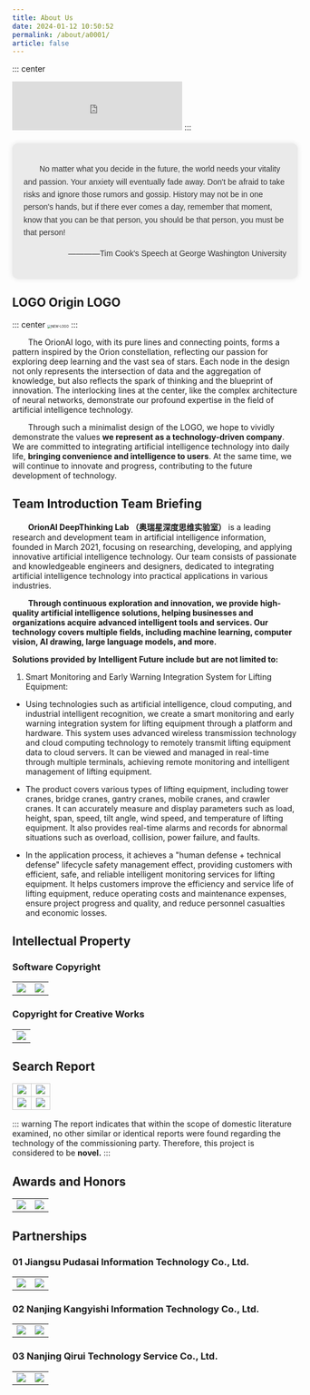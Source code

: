 ```yaml
---
title: About Us
date: 2024-01-12 10:50:52
permalink: /about/a0001/
article: false
---
```

::: center
<iframe frameborder="no" border="0" marginwidth="0" marginheight="0" width=300 height=86 src="https://music.163.com/outchain/player?type=2&id=2084473227&auto=1&height=66"></iframe>
:::

<div class="opening-remark-about">
  <p>&emsp;&emsp;No matter what you decide in the future, the world needs your vitality and passion. Your anxiety will eventually fade away. Don't be afraid to take risks and ignore those rumors and gossip. History may not be in one person's hands, but if there ever comes a day, remember that moment, know that you can be that person, you should be that person, you must be that person!</p>
  <p>————Tim Cook's Speech at George Washington University</p>
</div>

<style>
.opening-remark-about {
  background-color: #EAEAEA; /* 设置底色 */
  font-family: 'Arial', sans-serif; /* 设置字体 */
  font-size: 1em; /* 文字大小 */
  line-height: 1.6; /* 行高 */
  text-align: left; /* 左对齐文本 */
  padding: 20px; /* 内边距 */
  margin: 20px auto; /* 外边距 */
  max-width: 100%; /* 最大宽度 */
  border-radius: 10px; /* 圆角 */
  box-shadow: 0px 0px 10px rgba(0, 0, 0, 0.1); /* 阴影 */
  color: #333; /* 文字颜色 */
}

.opening-remark-about p:nth-of-type(2) {
  text-align: right; /* 第二个p标签右对齐 */
}
</style>

## LOGO Origin LOGO
::: center
<img src="https://typora-img-1301299232.cos.ap-shanghai.myqcloud.com/img2/202402250201783.png" alt="NEW-LOGO" class="no-zoom" style="zoom: 40%;"/>
:::

&emsp;&emsp;The OrionAI logo, with its pure lines and connecting points, forms a pattern inspired by the Orion constellation, reflecting our passion for exploring deep learning and the vast sea of stars. Each node in the design not only represents the intersection of data and the aggregation of knowledge, but also reflects the spark of thinking and the blueprint of innovation. The interlocking lines at the center, like the complex architecture of neural networks, demonstrate our profound expertise in the field of artificial intelligence technology.

&emsp;&emsp;Through such a minimalist design of the LOGO, we hope to vividly demonstrate the values **we represent as a technology-driven company**. We are committed to integrating artificial intelligence technology into daily life, **bringing convenience and intelligence to users**. At the same time, we will continue to innovate and progress, contributing to the future development of technology.

## Team Introduction Team Briefing

&emsp;&emsp;**OrionAI DeepThinking Lab （奥瑞星深度思维实验室）** is a leading research and development team in artificial intelligence information, founded in March 2021, focusing on researching, developing, and applying innovative artificial intelligence technology. Our team consists of passionate and knowledgeable engineers and designers, dedicated to integrating artificial intelligence technology into practical applications in various industries.

&emsp;&emsp;**Through continuous exploration and innovation, we provide high-quality artificial intelligence solutions, helping businesses and organizations acquire advanced intelligent tools and services. Our technology covers multiple fields, including machine learning, computer vision, AI drawing, large language models, and more.**

**Solutions provided by Intelligent Future include but are not limited to:**

1. Smart Monitoring and Early Warning Integration System for Lifting Equipment:

- Using technologies such as artificial intelligence, cloud computing, and industrial intelligent recognition, we create a smart monitoring and early warning integration system for lifting equipment through a platform and hardware. This system uses advanced wireless transmission technology and cloud computing technology to remotely transmit lifting equipment data to cloud servers. It can be viewed and managed in real-time through multiple terminals, achieving remote monitoring and intelligent management of lifting equipment.

- The product covers various types of lifting equipment, including tower cranes, bridge cranes, gantry cranes, mobile cranes, and crawler cranes. It can accurately measure and display parameters such as load, height, span, speed, tilt angle, wind speed, and temperature of lifting equipment. It also provides real-time alarms and records for abnormal situations such as overload, collision, power failure, and faults.

- In the application process, it achieves a "human defense + technical defense" lifecycle safety management effect, providing customers with efficient, safe, and reliable intelligent monitoring services for lifting equipment. It helps customers improve the efficiency and service life of lifting equipment, reduce operating costs and maintenance expenses, ensure project progress and quality, and reduce personnel casualties and economic losses.

## Intellectual Property

### Software Copyright

<table>
    <tr>
        <td>
            <img src="https://typora-img-1301299232.cos.ap-shanghai.myqcloud.com/img/202307272054086.png" class="no-zoom" style="max-width: 100%; height: auto;">
        </td>
        <td>
            <img src="https://typora-img-1301299232.cos.ap-shanghai.myqcloud.com/img/202307272054904.jpg" class="no-zoom" style="max-width: 100%; height: auto;">
        </td>
    </tr>
</table>


### Copyright for Creative Works

<table>
    <tr>
        <td>
            <img src="https://typora-img-1301299232.cos.ap-shanghai.myqcloud.com/img/202307272101735.png" class="no-zoom" style="max-width: 100%; height: auto;">
        </td>
    </tr>
</table>

## Search Report

<table style="border-collapse: collapse; width: 100%;" align="center">
    <tr>
        <td style="border: 1px solid #ccc; width: 50%; text-align: center;">
            <img src="https://typora-img-1301299232.cos.ap-shanghai.myqcloud.com/img/202307272055243.png"
                class="no-zoom" style="max-width: 100%; height: auto;">
        </td>
        <td style="border: 1px solid #ccc; width: 50%; text-align: center;">
            <img src="https://typora-img-1301299232.cos.ap-shanghai.myqcloud.com/img/202307272055979.png"
                class="no-zoom" style="max-width: 100%; height: auto;">
        </td>
    </tr>
    <tr>
        <td style="border: 1px solid #ccc; width: 50%; text-align: center;">
            <img src="https://typora-img-1301299232.cos.ap-shanghai.myqcloud.com/img/202307272056338.png"
                class="no-zoom" style="max-width: 100%; height: auto;">
        </td>
        <td style="border: 1px solid #ccc; width: 50%; text-align: center;">
            <img src="https://typora-img-1301299232.cos.ap-shanghai.myqcloud.com/img/202307272056418.png"
                class="no-zoom" style="max-width: 100%; height: auto;">
        </td>
    </tr>
</table>

::: warning
The report indicates that within the scope of domestic literature examined, no other similar or identical reports were found regarding the technology of the commissioning party. Therefore, this project is considered to be **novel.**
:::


## Awards and Honors

<table>
    <tr>
        <td>
            <img src="https://typora-img-1301299232.cos.ap-shanghai.myqcloud.com/img/202307272057428.png" class="no-zoom" style="max-width: 100%; height: auto;">
        </td>
        <td>
            <img src="https://typora-img-1301299232.cos.ap-shanghai.myqcloud.com/img/202307272057208.jpeg" class="no-zoom" style="max-width: 100%; height: auto;">
        </td>
    </tr>
</table>

## Partnerships

### 01 Jiangsu Pudasai Information Technology Co., Ltd.

<table>
    <tr>
        <td>
            <img src="https://typora-img-1301299232.cos.ap-shanghai.myqcloud.com/img/202307272059229.PNG" class="no-zoom" style="max-width: 100%; height: auto;">
        </td>
        <td>
            <img src="https://typora-img-1301299232.cos.ap-shanghai.myqcloud.com/img/202307272059025.PNG" class="no-zoom" style="max-width: 100%; height: auto;">
        </td>
    </tr>
</table>

### 02 Nanjing Kangyishi Information Technology Co., Ltd.

<table>
    <tr>
        <td>
            <img src="https://typora-img-1301299232.cos.ap-shanghai.myqcloud.com/img/202307272100320.PNG" class="no-zoom" style="max-width: 100%; height: auto;">
        </td>
        <td>
            <img src="https://typora-img-1301299232.cos.ap-shanghai.myqcloud.com/img/202307272100157.PNG" class="no-zoom" style="max-width: 100%; height: auto;">
        </td>
    </tr>
</table>

### 03 Nanjing Qirui Technology Service Co., Ltd.

<table>
    <tr>
        <td>
            <img src="https://typora-img-1301299232.cos.ap-shanghai.myqcloud.com/img/202307272100072.PNG" class="no-zoom" style="max-width: 100%; height: auto;">
        </td>
        <td>
            <img src="https://typora-img-1301299232.cos.ap-shanghai.myqcloud.com/img/202307272100970.PNG" class="no-zoom" style="max-width: 100%; height: auto;">
        </td>
    </tr>
</table>